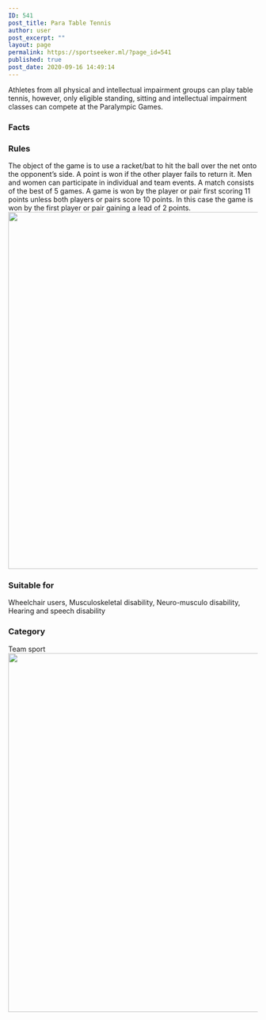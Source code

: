 ```yaml
---
ID: 541
post_title: Para Table Tennis
author: user
post_excerpt: ""
layout: page
permalink: https://sportseeker.ml/?page_id=541
published: true
post_date: 2020-09-16 14:49:14
---
```

Athletes from all physical and intellectual impairment groups can play table tennis, however, only eligible standing, sitting and intellectual impairment classes can compete at the Paralympic Games.
<h3>Facts</h3>
<h3>
					Rules</h3>
The object of the game is to use a racket/bat to hit the ball over the net onto the opponent’s side. A point is won if the other player fails to return it.
Men and women can participate in individual and team events. A match consists of the best of 5 games. A game is won by the player or pair first scoring 11 points unless both players or pairs score 10 points. In this case the game is won by the first player or pair gaining a lead of 2 points.

<img width="1280" height="720" src="https://sportseeker.ml/wp-content/uploads/2020/09/Para-tabletennis2.jpg" alt="" loading="lazy" srcset="https://sportseeker.ml/wp-content/uploads/2020/09/Para-tabletennis2.jpg 1280w, https://sportseeker.ml/wp-content/uploads/2020/09/Para-tabletennis2-300x169.jpg 300w, https://sportseeker.ml/wp-content/uploads/2020/09/Para-tabletennis2-1024x576.jpg 1024w, https://sportseeker.ml/wp-content/uploads/2020/09/Para-tabletennis2-768x432.jpg 768w" sizes="(max-width: 1280px) 100vw, 1280px">
<h3>
					Suitable for</h3>
Wheelchair users, Musculoskeletal disability, Neuro-musculo disability,  Hearing and speech disability
<h3>
					Category</h3>
Team sport

<img width="1024" height="724" src="https://sportseeker.ml/wp-content/uploads/2020/09/Table-Tennis-1024x724.png" alt="" loading="lazy" srcset="https://sportseeker.ml/wp-content/uploads/2020/09/Table-Tennis-1024x724.png 1024w, https://sportseeker.ml/wp-content/uploads/2020/09/Table-Tennis-300x212.png 300w, https://sportseeker.ml/wp-content/uploads/2020/09/Table-Tennis-768x543.png 768w, https://sportseeker.ml/wp-content/uploads/2020/09/Table-Tennis-1536x1086.png 1536w, https://sportseeker.ml/wp-content/uploads/2020/09/Table-Tennis.png 2000w" sizes="(max-width: 1024px) 100vw, 1024px">